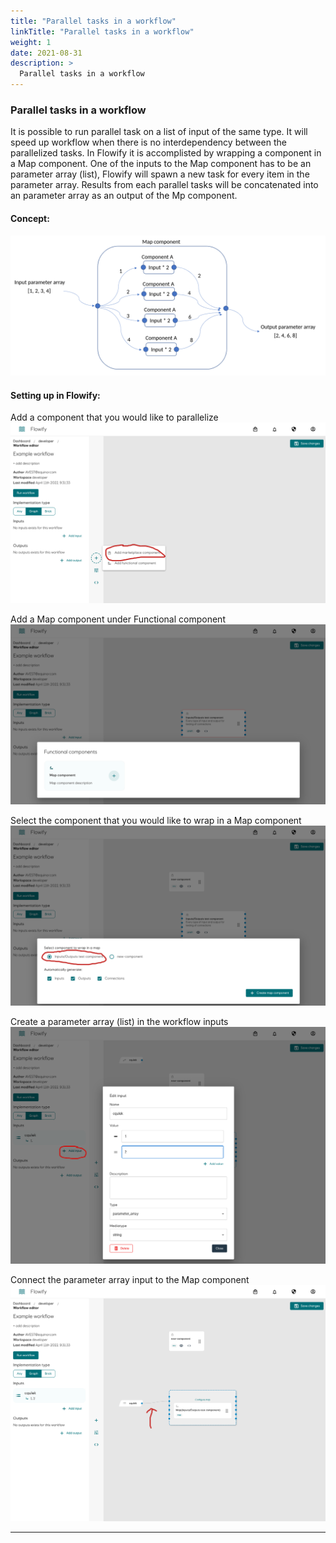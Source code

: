 ```yaml
---
title: "Parallel tasks in a workflow"
linkTitle: "Parallel tasks in a workflow"
weight: 1
date: 2021-08-31
description: >
  Parallel tasks in a workflow
---
```



### Parallel tasks in a workflow
It is possible to run parallel task on a list of input of the same type. It will speed up workflow when there is no interdependency between the parallelized tasks. In Flowify it is accomplisted by wrapping a component in a Map component. One of the inputs to the Map component has to be an parameter array (list), Flowify will spawn a new task for every item in the parameter array. Results from each parallel tasks will be concatenated into an parameter array as an output of the Mp component.

#### Concept:
![Photo](./images/map_concept.png)

#### Setting up in Flowify:
Add a component that you would like to parallelize![Photo](./images/add_comp.png)

Add a Map component under Functional component
![Photo](./images/add_map.png)

Select the component that you would like to wrap in a Map component
![Photo](./images/wrap_comp.png)

Create a parameter array (list) in the workflow inputs
![Photo](./images/add_input_arr.png)

Connect the parameter array input to the Map component
![Photo](./images/connect_array.png)




----------------------------




<!---

{{% pageinfo %}}
This is a placeholder page that shows you how to use this template site.
{{% /pageinfo %}}


The Overview is where your users find out about your project. Depending on the size of your docset, you can have a separate overview page (like this one) or put your overview contents in the Documentation landing page (like in the Docsy User Guide).

Try answering these questions for your user in this page:

## What is it?

Introduce your project, including what it does or lets you do, why you would use it, and its primary goal (and how it achieves it). This should be similar to your README description, though you can go into a little more detail here if you want.

## Why do I want it?

Help your user know if your project will help them. Useful information can include:

* **What is it good for?**: What types of problems does your project solve? What are the benefits of using it?

* **What is it not good for?**: For example, point out situations that might intuitively seem suited for your project, but aren't for some reason. Also mention known limitations, scaling issues, or anything else that might let your users know if the project is not for them.

* **What is it *not yet* good for?**: Highlight any useful features that are coming soon.

## Where should I go next?

Give your users next steps from the Overview. For example:

* [Getting Started](/docs/getting-started/): Get started with $project
* [Examples](/docs/examples/): Check out some example code!

-->